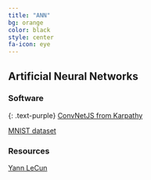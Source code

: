 ```yaml
---
title: "ANN"
bg: orange
color: black
style: center
fa-icon: eye
---
```


## Artificial Neural Networks

### Software
{: .text-purple}
[ConvNetJS from Karpathy](http://cs.stanford.edu/people/karpathy/convnetjs/)

[MNIST dataset](http://yann.lecun.com/exdb/mnist/)

### Resources
[Yann LeCun](http://yann.lecun.com)

